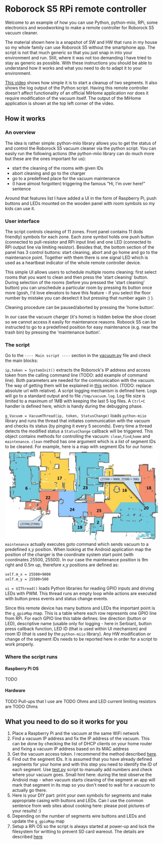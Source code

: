 # Roborock S5 RPi remote controller
Welcome to an example of how you can use Python, python-miio, RPi, some electronics and woodworking to make a remote controller for Roborock S5 vacuum cleaner.

The material shown here is a snapshot of SW and HW that runs in my house so my whole family can use Roborock S5 without the smartphone app. The script is not that much generic so that you just snap in into your environment and run. Still, where it was not too demanding I have tried to stay as generic as possible. With these instructions you should be able to understand how it works and what you need to do to adapt it to your environment.

[This video](https://youtu.be/L5m7eMEBG1w) shows how simple it is to start a cleanup of two segments. It also shows the log output of the Python script. Having this remote controller doesn't affect functionality of an official MiHome application nor does it require modification of the vacuum itself. The output of the MiHome application is shown at the top left corner of the video.

## How it works
### An overview
The idea is rather simple: python-miio library allows you to get the status of and control the Roborock S5 vacuum cleaner via the python script. You can easily run the following actions (the python-miio library can do much more but these are the ones important for us):
 * start the cleaning of the rooms with given IDs
 * abort cleaning and go to the charger
 * go to a predefined place for the vacuum maintenance
 * (I have almost forgotten) triggering the famous "Hi, I'm over here!" sentence

Around that features list I have added a UI in the form of Raspberry Pi, push buttons and LEDs mounted on the wooden panel with room symbols so my kids can use it.
### User interface
The script controls cleaning of 11 zones. Front panel contains 11 (kids friendly) symbols for each zone. Each zone symbol holds one push button (connected to pull-resistor and RPi input line) and one LED (connected to RPi output line via limiting resistor). Besides that, the bottom section of the panel has 3 control buttons: start cleaning, abort and go home and go to the maintenance point. Together with them there is one signal LED which is used as a heartbeat indicator of the whole remote controller device.

This simple UI allows users to schedule multiple rooms cleaning: first select rooms that you want to clean and then press the 'start cleaning' button. During selection of the rooms (before you pressed the 'start cleaning' button) you can unschedule a particular room by pressing its button once more (gosh, I'd love elevators to have this feature - if you select the floor number by mistake you can deselect it but pressing that number again :) ).

Cleaning procedure can be paused/aborted by pressing the 'home button'.

In our case the vacuum charger (it's home) is hidden below the shoe closet so we cannot access it easily for maintenance reasons. Roboock S5 can be instructed to go to a predefined position for easy maintenance (e.g. near the trash bin) by pressing the 'maintenance button'.
### The script
Go to the `---- Main script ----` section in the [vacuum.py](vacuum.py) file and check the main blocks:

`ip,token = SystemInit()` extracts the Roborock's IP address and access token from the calling command line (TODO: add example of command line). Both parameters are needed for the communication with the vacuum. The way of getting them will be explained in [this](https://github.com/aleksandarzivkovic/roborock_remote/tree/doc_update#what-you-should-change-so-it-works-for-you) section. (TODO: replace absolute url with relative). A script logging mechanism is defined here. Logs will go to a standard output and to file `/tmp/vacuum.log`. Log file size is limited to a maximum of 1MB with keeping the last 5 log files. A `Ctrl+C` handler is defined here, which is handy during the debugging phase. 

`g_Vacuum = VacuumThread(ip, token, StatusChange)` loads `python-miio` library and runs the thread that initiates communication with the vacuum and checks its status (by pinging it every 5 seconds). Every time a thread detects the modified status a `StatusChange` callback will be triggered. This object contains methods for controlling the vacuum: `clean`,`find`,`home` and `maintenance`. `clean` method has one argument which is a list of segment IDs to be cleaned. For example, here is a map with segment IDs for our home: ![](rooms_mapping.jpg) `maintenance` actually executes goto command which sends vacuum to a predefined x,y position. When looking at the Android application map the position of the charger is the coordinate system start point (with coordinates 25500, 25500). In our case the maintenance position is 9m right and 0.5m up, therefore x,y positions are defined as:
```
self.m_x = 25500+9000
self.m_y = 25500+500
```

`ui = UIThread()` loads Python libraries for reading GPIO inputs and driving LEDs with PWM. This thread runs an empty loop while actions are executed with button press events and status change events.

Since this remote device has many buttons and LEDs the important point is the `g_gpioMap` map. This is a table where each row represents one GPIO line from RPi. For each GPIO line this table defines: line direction (button or LED), descriptive name (usable only for logging - here in Serbian), button press callback function, LED ID (that is used within UI mechanism) and room ID (that is used by the `python-miio` library). Any HW modification or change of the segment IDs needs to be reported here in order for a script to work properly.

### Where the script runs

#### Raspberry Pi OS
TODO

#### Hardware
TODO
Pull-ups that I use are TODO Ohms and LED current limiting resistors are TODO Ohms

## What you need to do so it works for you
1. Place a Raspberry Pi and the vacuum at the same WiFi network
2. Find a vacuum IP address and fix the IP address of the vacuum. This can be done by checking the list of DHCP clients on your home router and fixing a vacuum IP address based on its MAC address
3. Get the vacuum access token. I recommend the method described [here](https://github.com/PiotrMachowski/Xiaomi-cloud-tokens-extractor).
4. Find out the segment IDs. It is assumed that you have already defined segments for your home and with this step you need to identify the ID of each segment. Use [test.py](test.py) script to manually add numbers and check where your vacuum goes. Small hint here: during the test observe the Android map - when vacuum starts cleaning of the segment an app will mark that segment in its map so you don't need to wait for a vacuum to actually go there.
5. Here is your DIY part: print your own symbols for segments and make appropriate casing with buttons and LEDs. Can I use the common sentence from web sites about cooking here: please post pictures of your results! :)
6. Depending on the number of segments wire buttons and LEDs and update the `g_gpioMap` map
7. Setup a RPi OS so the script is always started at power-up and lock the filesystem for writting to prevent SD card wareout. The details are described [here]()

